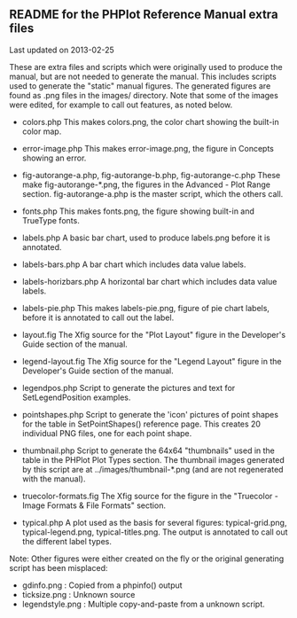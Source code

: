 ## README for the PHPlot Reference Manual extra files

Last updated on 2013-02-25

These are extra files and scripts which were originally used to produce the
manual, but are not needed to generate the manual. This includes scripts
used to generate the "static" manual figures. The generated figures are
found as .png files in the images/ directory. Note that some of the
images were edited, for example to call out features, as noted below.


* colors.php
  This makes colors.png, the color chart showing the built-in color map.

* error-image.php
  This makes error-image.png, the figure in Concepts showing an error.

* fig-autorange-a.php, fig-autorange-b.php, fig-autorange-c.php
  These make fig-autorange-*.png, the figures in the Advanced - Plot Range
  section. fig-autorange-a.php is the master script, which the others call.

* fonts.php
  This makes fonts.png, the figure showing built-in and TrueType fonts.

* labels.php
  A basic bar chart, used to produce labels.png before it is annotated.

* labels-bars.php
  A bar chart which includes data value labels.

* labels-horizbars.php
  A horizontal bar chart which includes data value labels.

* labels-pie.php
  This makes labels-pie.png, figure of pie chart labels, before it is
  annotated to call out the label.

* layout.fig
  The Xfig source for the "Plot Layout" figure in the Developer's Guide
  section of the manual.

* legend-layout.fig
  The Xfig source for the "Legend Layout" figure in the Developer's Guide
  section of the manual.

* legendpos.php
  Script to generate the pictures and text for SetLegendPosition examples.

* pointshapes.php
  Script to generate the 'icon' pictures of point shapes for the table
  in SetPointShapes() reference page. This creates 20 individual PNG
  files, one for each point shape.

* thumbnail.php
  Script to generate the 64x64 "thumbnails" used in the table in the PHPlot
  Plot Types section. The thumbnail images generated by this script are
  at ../images/thumbnail-*.png (and are not regenerated with the manual).

* truecolor-formats.fig
  The Xfig source for the figure in the "Truecolor - Image Formats & File
  Formats" section.

* typical.php
  A plot used as the basis for several figures: typical-grid.png,
  typical-legend.png, typical-titles.png.
  The output is annotated to call out the different label types.

Note: Other figures were either created on the fly or the original
generating script has been misplaced:

  * gdinfo.png : Copied from a phpinfo() output
  * ticksize.png : Unknown source
  * legendstyle.png : Multiple copy-and-paste from a unknown script.
